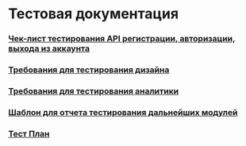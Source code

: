 # Тестовая документация

### [Чек-лист тестирования API регистрации, авторизации, выхода из аккаунта](https://schstp.github.io/Theater-Platform/tests/Check_List/Check_List_API(Reg_Avt_Log))
### [Требования для тестирования дизайна](https://schstp.github.io/Theater-Platform/tests/Check_List/design_requirements)
### [Требования для тестирования аналитики](https://schstp.github.io/Theater-Platform/tests/Check_List/analytics_test)
### [Шаблон для отчета тестирования дальнейших модулей](https://schstp.github.io/Theater-Platform/tests/template/template)
### [Тест План](https://schstp.github.io/Theater-Platform/tests/test_plan/test_plan_finish)
